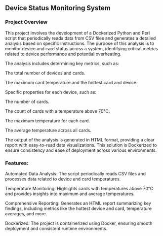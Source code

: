 ## Device Status Monitoring System
### Project Overview

This project involves the development of a Dockerized Python and Perl script that periodically reads data from CSV files and generates a detailed analysis based on specific instructions. The purpose of this analysis is to monitor device and card status across a system, identifying critical metrics related to device performance and potential overheating.

The analysis includes determining key metrics, such as:

The total number of devices and cards.

The maximum card temperature and the hottest card and device.

Specific properties for each device, such as:

The number of cards.

The count of cards with a temperature above 70°C.

The maximum temperature for each card.

The average temperature across all cards.

The output of the analysis is generated in HTML format, providing a clear report with easy-to-read data visualizations. This solution is Dockerized to ensure consistency and ease of deployment across various environments.

### Features:

Automated Data Analysis: The script periodically reads CSV files and processes data related to device and card temperatures.

Temperature Monitoring: Highlights cards with temperatures above 70°C and provides insights into maximum and average temperatures.

Comprehensive Reporting: Generates an HTML report summarizing key findings, including metrics like the hottest device and card, temperature averages, and more.

Dockerized: The project is containerized using Docker, ensuring smooth deployment and consistent runtime environments.
